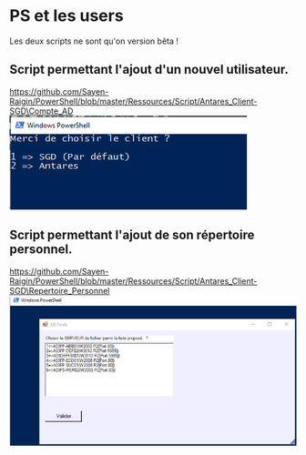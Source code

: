 # PS et les users

Les deux scripts ne sont qu'on version bêta !

## Script permettant l'ajout d'un nouvel utilisateur.
https://github.com/Sayen-Raigin/PowerShell/blob/master/Ressources/Script/Antares_Client-SGD\Compte_AD
![alt text](../Ressources/IMG/AddAD_NewAccount.png)
<br>

## Script permettant l'ajout de son répertoire personnel.
https://github.com/Sayen-Raigin/PowerShell/blob/master/Ressources/Script/Antares_Client-SGD\Repertoire_Personnel
![alt text](../Ressources/IMG/AddFolder_NewUser.png)